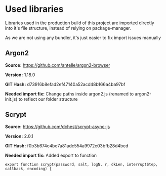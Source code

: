 # Used libraries
Libraries used in the production build of this project are imported directly into it's file structure, instead of relying on package-manager. 

As we are not using any bundler, it's just easier to fix import issues manually
## Argon2
**Source:** https://github.com/antelle/argon2-browser

**Version:** 1.18.0

**GIT Hash:** d73916b8efad2ef47140a52acd48b166a4ba97bf

**Needed import fix:**
Change paths inside argon2.js (renamed to argon2-init.js) to reflect our folder structure

## Scrypt
**Source:** https://github.com/dchest/scrypt-async-js

**Version:** 2.0.1

**GIT Hash:** f0b3b674c4be7a81adc554a9972c03bfb28d4bed

**Needed import fix:** Added export to function

`export function scrypt(password, salt, logN, r, dkLen, interruptStep, callback, encoding) {`